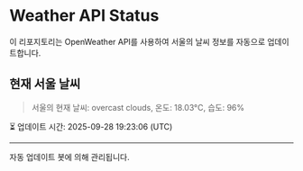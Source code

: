 
# Weather API Status

이 리포지토리는 OpenWeather API를 사용하여 서울의 날씨 정보를 자동으로 업데이트합니다.

## 현재 서울 날씨
> 서울의 현재 날씨: overcast clouds, 온도: 18.03°C, 습도: 96%

⏳ 업데이트 시간: 2025-09-28 19:23:06 (UTC)

---
자동 업데이트 봇에 의해 관리됩니다.
